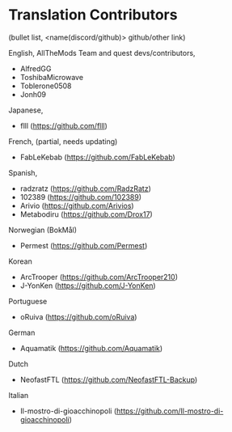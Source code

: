 # Translation Contributors
(bullet list, <name(discord/github)> github/other link)

English, AllTheMods Team and quest devs/contributors,
- AlfredGG
- ToshibaMicrowave
- Toblerone0508
- Jonh09


Japanese,
- flll (https://github.com/flll)

French, (partial, needs updating)
- FabLeKebab (https://github.com/FabLeKebab)

Spanish,
- radzratz (https://github.com/RadzRatz)
- 102389 (https://github.com/102389)
- Arivio (https://github.com/Arivios)
- Metabodiru (https://github.com/Drox17)

Norwegian (BokMål)
- Permest (https://github.com/Permest)

Korean 
- ArcTrooper (https://github.com/ArcTrooper210)
- J-YonKen (https://github.com/J-YonKen)

Portuguese 
- oRuiva (https://github.com/oRuiva)

German
- Aquamatik (https://github.com/Aquamatik)

Dutch
- NeofastFTL (https://github.com/NeofastFTL-Backup)

Italian
- Il-mostro-di-gioacchinopoli (https://github.com/Il-mostro-di-gioacchinopoli)
